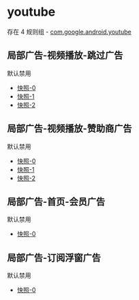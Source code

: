 # youtube

存在 4 规则组 - [com.google.android.youtube](/src/apps/com.google.android.youtube.ts)

## 局部广告-视频播放-跳过广告

默认禁用

- [快照-0](https://i.gkd.li/import/13797491)
- [快照-1](https://i.gkd.li/import/12565261)
- [快照-2](https://i.gkd.li/import/13705106)

## 局部广告-视频播放-赞助商广告

默认禁用

- [快照-0](https://i.gkd.li/import/12877346)
- [快照-1](https://i.gkd.li/import/13797491)
- [快照-2](https://i.gkd.li/import/13705106)

## 局部广告-首页-会员广告

默认禁用

- [快照-0](https://i.gkd.li/import/12877357)

## 局部广告-订阅浮窗广告

默认禁用

- [快照-0](https://i.gkd.li/import/13797512)
